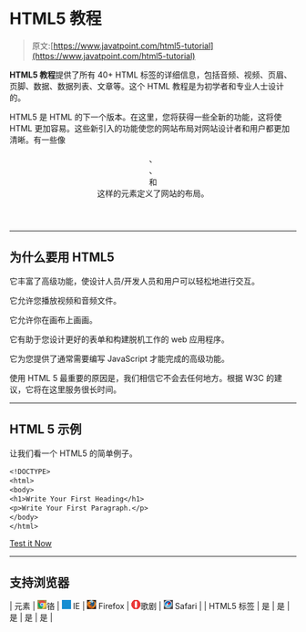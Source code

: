 # HTML5 教程

> 原文:[https://www.javatpoint.com/html5-tutorial](https://www.javatpoint.com/html5-tutorial)

**HTML5 教程**提供了所有 40+ HTML 标签的详细信息，包括音频、视频、页眉、页脚、数据、数据列表、文章等。这个 HTML 教程是为初学者和专业人士设计的。

HTML5 是 HTML 的下一个版本。在这里，您将获得一些全新的功能，这将使 HTML 更加容易。这些新引入的功能使您的网站布局对网站设计者和用户都更加清晰。有一些像

<header>、

<footer>、

<nav>和

<article>这样的元素定义了网站的布局。</article>

</nav>

</footer>

</header>

* * *

## 为什么要用 HTML5

它丰富了高级功能，使设计人员/开发人员和用户可以轻松地进行交互。

它允许您播放视频和音频文件。

它允许你在画布上画画。

它有助于您设计更好的表单和构建脱机工作的 web 应用程序。

它为您提供了通常需要编写 JavaScript 才能完成的高级功能。

使用 HTML 5 最重要的原因是，我们相信它不会去任何地方。根据 W3C 的建议，它将在这里服务很长时间。

* * *

## HTML 5 示例

让我们看一个 HTML5 的简单例子。

```
<!DOCTYPE>
<html>
<body>
<h1>Write Your First Heading</h1>
<p>Write Your First Paragraph.</p>
</body>
</html>

```

[Test it Now](https://www.javatpoint.com/oprweb/test.jsp?filename=htmlhtml1)

* * *

## 支持浏览器

| 元素 | ![chrome browser](img/4fbdc93dc2016c5049ed108e7318df19.png)铬 | ![ie browser](img/83dd23df1fe8373fd5bf054b2c1dd88b.png) IE | ![firefox browser](img/4f001fff393888a8a807ed29b28145d1.png) Firefox | ![opera browser](img/6cad4a592cc69a052056a0577b4aac65.png)歌剧 | ![safari browser](img/a0f6a9711a92203c5dc5c127fe9c9fca.png) Safari |
| HTML5 标签 | 是 | 是 | 是 | 是 | 是 |